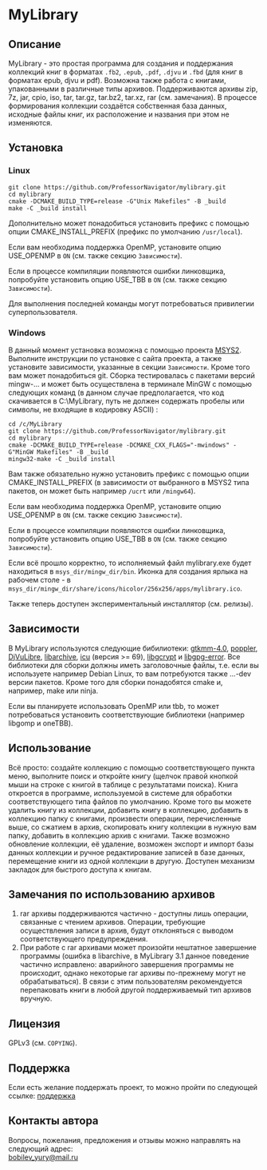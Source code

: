# MyLibrary

## Описание
MyLibrary - это простая программа для создания и поддержания  коллекций книг в форматах  `.fb2`, `.epub`, `.pdf`, `.djvu` и `.fbd` (для книг в форматах epub, djvu и pdf). Возможна также работа с книгами, упакованными в различные типы архивов. Поддерживаются архивы zip, 7z, jar, cpio, iso, tar, tar.gz, tar.bz2, tar.xz, rar (см. замечания). В процессе формирования коллекции создаётся собственная база данных, исходные файлы книг, их расположение и названия при этом не изменяются.

## Установка

### Linux

`git clone https://github.com/ProfessorNavigator/mylibrary.git`\
`cd mylibrary`\
`cmake -DCMAKE_BUILD_TYPE=release -G"Unix Makefiles" -B _build`\
`make -C _build install`

Дополнительно может понадобиться установить префикс с помощью опции CMAKE_INSTALL_PREFIX (префикс по умолчанию `/usr/local`).

Если вам необходима поддержка OpenMP, установите опцию USE_OPENMP в `ON` (см. также секцию `Зависимости`).

Если в процессе компиляции появляются ошибки линковщика, попробуйте установить опцию USE_TBB в `ON` (см. также секцию `Зависимости`).

Для выполнения последней команды могут потребоваться привилегии суперпользователя.

### Windows

В данный момент установка возможна с помощью проекта [MSYS2](https://www.msys2.org/). Выполните инструкции по установке с сайта проекта, а также установите зависимости, указанные в секции `Зависимости`. Кроме того вам может понадобиться git. Сборка тестировалась с пакетами версий mingw-... и может быть осуществлена в терминале MinGW с помощью следующих команд (в данном случае предполагается, что код скачивается в C:\MyLibrary, путь не должен содержать пробелы или символы, не входящие в кодировку ASCII) : 

`cd /c/MyLibrary`\
`git clone https://github.com/ProfessorNavigator/mylibrary.git`\
`cd mylibrary`\
`cmake -DCMAKE_BUILD_TYPE=release -DCMAKE_CXX_FLAGS="-mwindows" -G"MinGW Makefiles" -B _build`\
`mingw32-make -C _build install`

Вам также обязательно нужно установить префикс с помощью опции CMAKE_INSTALL_PREFIX (в зависимости от выбранного в MSYS2 типа пакетов, он может быть например `/ucrt` или `/mingw64`).

Если вам необходима поддержка OpenMP, установите опцию USE_OPENMP в `ON` (см. также секцию `Зависимости`).

Если в процессе компиляции появляются ошибки линковщика, попробуйте установить опцию USE_TBB в `ON` (см. также секцию `Зависимости`).

Если всё прошло корректно, то исполняемый файл mylibrary.exe будет находиться в `msys_dir/mingw_dir/bin`.  Иконка для создания ярлыка на рабочем столе  -  в `msys_dir/mingw_dir/share/icons/hicolor/256x256/apps/mylibrary.ico`.

Также теперь доступен экспериментальный инсталлятор (см. релизы).

## Зависимости

В MyLibrary используются следующие бибилиотеки:  [gtkmm-4.0](http://www.gtkmm.org/), [poppler](https://poppler.freedesktop.org/), [DjVuLibre](https://djvu.sourceforge.net/), [libarchive](https://libarchive.org/), [icu](https://icu.unicode.org/) (версия >= 69), [libgcrypt](https://www.gnupg.org/software/libgcrypt/) и [libgpg-error](https://www.gnupg.org/software/libgpg-error/). Все библиотеки для сборки должны иметь заголовочные файлы, т.е. если вы используете например Debian Linux, то вам потребуются также ...-dev версии пакетов. Кроме того для сборки понадобятся cmake и, например, make или ninja.

Если вы планируете использовать OpenMP или tbb, то может потребоваться установить соответствующие библиотеки (например libgomp и oneTBB).

## Использование

Всё просто: создайте коллекцию с помощью соответствующего пункта меню, выполните поиск и откройте книгу (щелчок правой кнопкой мыши на строке с книгой в таблице с результатами поиска). Книга откроется в программе, используемой в системе для обработки соответствующего типа файлов по умолчанию. Кроме того вы можете удалить книгу из коллекции, добавить книгу в коллекцию, добавить в коллекцию папку с книгами, произвести операции, перечисленные выше, со сжатием в архив, скопировать книгу коллекции в нужную вам папку, добавить в коллекцию архив с книгами. Также возможно обновление коллекции, её удаление, возможен экспорт и импорт базы данных коллекции и ручное редактирование записей в базе данных, перемещение книги из одной коллекции в другую. Доступен механизм закладок для быстрого доступа к книгам.

## Замечания по использованию архивов
1. rar архивы поддерживаются частично - доступны лишь операции, связанные с чтением архивов. Операции, требующие осуществления записи в архив, будут отклоняться с выводом соответствующего предупреждения.
2. При работе с rar архивами может произойти нештатное завершение программы (ошибка в libarchive, в MyLibrary 3.1 данное поведение частично исправлено: аварийного завершения программы не происходит, однако некоторые rar архивы по-прежнему могут не обрабатываться). В связи с этим пользователям рекомендуется перепаковать книги в любой другой поддерживаемый тип архивов вручную.

## Лицензия

GPLv3 (см. `COPYING`).

## Поддержка

Если есть желание поддержать проект, то можно пройти по следующей ссылке: [поддержка](https://yoomoney.ru/to/4100117795409573)

## Контакты автора

Вопросы, пожелания, предложения и отзывы можно направлять на следующий адрес: \
bobilev_yury@mail.ru